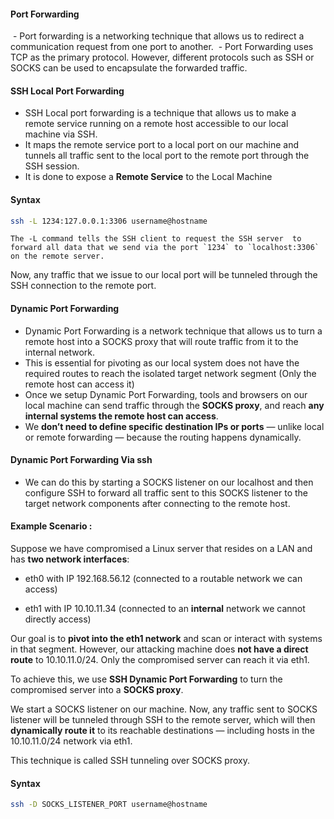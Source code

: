 

#### Port Forwarding

 - Port forwarding is a networking technique that allows us to redirect a communication request from one port to another. 
 - Port Forwarding uses TCP as the primary protocol. However, different protocols such as SSH or SOCKS can be used to encapsulate the forwarded traffic. 





#### SSH Local Port Forwarding


- SSH Local port forwarding is a technique that allows us to make a remote service running on a remote host accessible to our local machine via SSH. 
- It maps the remote service port to a local port on our machine and tunnels all traffic sent to the local port to the remote port through the SSH session. 
- It is done to expose a **Remote Service** to the Local Machine




#### Syntax

```bash
ssh -L 1234:127.0.0.1:3306 username@hostname
```


	The -L command tells the SSH client to request the SSH server  to forward all data that we send via the port `1234` to `localhost:3306` on the remote server. 

Now, any traffic that we issue to our local port will be tunneled through the SSH connection to the remote port.




#### Dynamic Port Forwarding

- Dynamic Port Forwarding is a network technique that allows us to turn a remote host into a SOCKS proxy that will route traffic from it to the internal network.  
- This is essential for pivoting as our local system does not have the required routes to reach the isolated target network segment (Only the remote host can access it)
- Once we setup Dynamic Port Forwarding,  tools and browsers on our local machine can send traffic through the **SOCKS proxy**, and reach **any internal systems the remote host can access**.
- We **don’t need to define specific destination IPs or ports** — unlike local or remote forwarding — because the routing happens dynamically.


#### Dynamic Port Forwarding Via ssh

- We can do this by starting a SOCKS listener on our localhost and then configure SSH to forward all traffic sent to this SOCKS listener to the target network components after connecting to the remote host.



#### Example Scenario : 

Suppose we have compromised a Linux server that resides on a LAN and has **two network interfaces**:

- eth0 with IP 192.168.56.12 (connected to a routable network we can access)
    
- eth1 with IP 10.10.11.34 (connected to an **internal** network we cannot directly access)
    

  
Our goal is to **pivot into the eth1 network** and scan or interact with systems in that segment. However, our attacking machine does **not have a direct route** to 10.10.11.0/24. Only the compromised server can reach it via eth1.

  
To achieve this, we use **SSH Dynamic Port Forwarding** to turn the compromised server into a **SOCKS proxy**.


We start a SOCKS listener on our machine. Now, any traffic sent to SOCKS listener will be tunneled through SSH to the remote server, which will then **dynamically route it** to its reachable destinations — including hosts in the 10.10.11.0/24 network via eth1.


This technique is called SSH tunneling over SOCKS proxy. 



#### Syntax

```bash
ssh -D SOCKS_LISTENER_PORT username@hostname
```